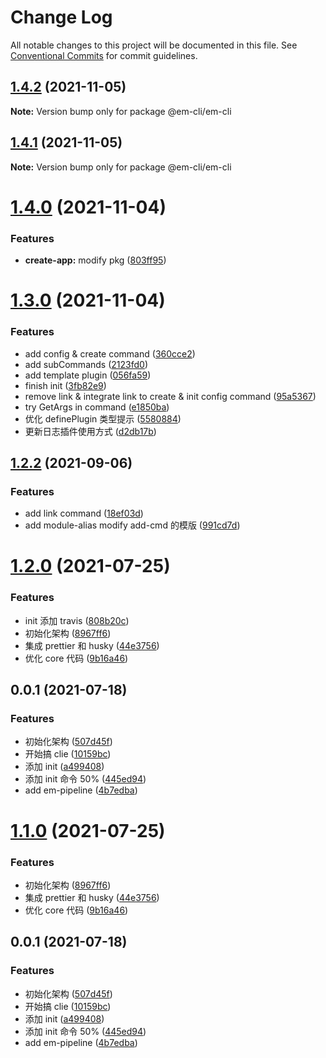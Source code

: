 # Change Log

All notable changes to this project will be documented in this file.
See [Conventional Commits](https://conventionalcommits.org) for commit guidelines.

## [1.4.2](https://github.com/edisonLzy/mono-cli/compare/@em-cli/em-cli@1.4.1...@em-cli/em-cli@1.4.2) (2021-11-05)

**Note:** Version bump only for package @em-cli/em-cli

## [1.4.1](https://github.com/edisonLzy/mono-cli/compare/@em-cli/em-cli@1.4.0...@em-cli/em-cli@1.4.1) (2021-11-05)

**Note:** Version bump only for package @em-cli/em-cli

# [1.4.0](https://github.com/edisonLzy/mono-cli/compare/@em-cli/em-cli@1.3.0...@em-cli/em-cli@1.4.0) (2021-11-04)

### Features

- **create-app:** modify pkg ([803ff95](https://github.com/edisonLzy/mono-cli/commit/803ff95fcba3816e49a99ea037b69b0ba7ca1f32))

# [1.3.0](https://github.com/edisonLzy/mono-cli/compare/@em-cli/em-cli@1.2.2...@em-cli/em-cli@1.3.0) (2021-11-04)

### Features

- add config & create command ([360cce2](https://github.com/edisonLzy/mono-cli/commit/360cce2055824602ea705a7de6a57e3d39249718))
- add subCommands ([2123fd0](https://github.com/edisonLzy/mono-cli/commit/2123fd0e78f7b1f9d43f7f31fc33c5f76c2f93ae))
- add template plugin ([056fa59](https://github.com/edisonLzy/mono-cli/commit/056fa591344847f7ba799827360a0ce9d189753f))
- finish init ([3fb82e9](https://github.com/edisonLzy/mono-cli/commit/3fb82e9ae7136558eb1a8df16ee43838b62b3673))
- remove link & integrate link to create & init config command ([95a5367](https://github.com/edisonLzy/mono-cli/commit/95a53677575d8a5c81942b401191fd96cb9fd803))
- try GetArgs in command ([e1850ba](https://github.com/edisonLzy/mono-cli/commit/e1850bad8ff4d62496e7b7dc9f98f874c36b127c))
- 优化 definePlugin 类型提示 ([5580884](https://github.com/edisonLzy/mono-cli/commit/5580884cf54c63e8429a00cf8805d0901c8c4f69))
- 更新日志插件使用方式 ([d2db17b](https://github.com/edisonLzy/mono-cli/commit/d2db17bb5a4c4a5f48681ce57932936794110cb5))

## [1.2.2](https://github.com/edisonLzy/mono-cli/compare/@em-cli/em-cli@1.2.1...@em-cli/em-cli@1.2.2) (2021-09-06)

### Features

- add link command ([18ef03d](https://github.com/edisonLzy/mono-cli/commit/18ef03d4488ec666db9a46128ee2f9970675a0d3))
- add module-alias modify add-cmd 的模版 ([991cd7d](https://github.com/edisonLzy/mono-cli/commit/991cd7d6b9b0259c35a498b49b0eafa7d7c68c7c))

# [1.2.0](https://github.com/edisonLzy/mono-cli/compare/@em-cli/em-cli@1.0.6...@em-cli/em-cli@1.2.0) (2021-07-25)

### Features

- init 添加 travis ([808b20c](https://github.com/edisonLzy/mono-cli/commit/808b20cbfa01e520a59259d8471b4a959bd721da))
- 初始化架构 ([8967ff6](https://github.com/edisonLzy/mono-cli/commit/8967ff6ec5de7587f373acee70e7b9557f46367c))
- 集成 prettier 和 husky ([44e3756](https://github.com/edisonLzy/mono-cli/commit/44e3756b822d96636eb0a4911c003c364e8db7d8))
- 优化 core 代码 ([9b16a46](https://github.com/edisonLzy/mono-cli/commit/9b16a461774311dd45133c0ee23c8a50e098e098))

## 0.0.1 (2021-07-18)

### Features

- 初始化架构 ([507d45f](https://github.com/edisonLzy/mono-cli/commit/507d45fe2072c1d09a77af78307e02679d711fb4))
- 开始搞 clie ([10159bc](https://github.com/edisonLzy/mono-cli/commit/10159bc42ccc9b79d17608279ab34ba33c214c20))
- 添加 init ([a499408](https://github.com/edisonLzy/mono-cli/commit/a4994083d5046aa49d22afd9a445b01e30305b63))
- 添加 init 命令 50% ([445ed94](https://github.com/edisonLzy/mono-cli/commit/445ed94a0479aca3d5cc0e3aabc9f38dcf30734f))
- add em-pipeline ([4b7edba](https://github.com/edisonLzy/mono-cli/commit/4b7edba43e2fa5c68c822264f52cc609ace22071))

# [1.1.0](https://github.com/edisonLzy/mono-cli/compare/@em-cli/em-cli@1.0.6...@em-cli/em-cli@1.1.0) (2021-07-25)

### Features

- 初始化架构 ([8967ff6](https://github.com/edisonLzy/mono-cli/commit/8967ff6ec5de7587f373acee70e7b9557f46367c))
- 集成 prettier 和 husky ([44e3756](https://github.com/edisonLzy/mono-cli/commit/44e3756b822d96636eb0a4911c003c364e8db7d8))
- 优化 core 代码 ([9b16a46](https://github.com/edisonLzy/mono-cli/commit/9b16a461774311dd45133c0ee23c8a50e098e098))

## 0.0.1 (2021-07-18)

### Features

- 初始化架构 ([507d45f](https://github.com/edisonLzy/mono-cli/commit/507d45fe2072c1d09a77af78307e02679d711fb4))
- 开始搞 clie ([10159bc](https://github.com/edisonLzy/mono-cli/commit/10159bc42ccc9b79d17608279ab34ba33c214c20))
- 添加 init ([a499408](https://github.com/edisonLzy/mono-cli/commit/a4994083d5046aa49d22afd9a445b01e30305b63))
- 添加 init 命令 50% ([445ed94](https://github.com/edisonLzy/mono-cli/commit/445ed94a0479aca3d5cc0e3aabc9f38dcf30734f))
- add em-pipeline ([4b7edba](https://github.com/edisonLzy/mono-cli/commit/4b7edba43e2fa5c68c822264f52cc609ace22071))
